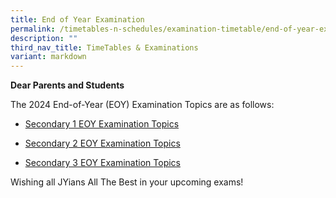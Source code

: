 ```yaml
---
title: End of Year Examination
permalink: /timetables-n-schedules/examination-timetable/end-of-year-examination/
description: ""
third_nav_title: TimeTables & Examinations
variant: markdown
---
```

<p><strong>Dear Parents and Students</strong></p>
<p>The 2024 End-of-Year (EOY) Examination Topics are as follows:</p>
<p></p>

* <p><a href="https://drive.google.com/drive/folders/1j9SCnLnGFqSiTzPECyT7Yi5H_H-Tis7x?usp=sharing">Secondary 1 EOY Examination Topics</a></p>
* <p><a href="https://drive.google.com/drive/folders/1l2usDqewEuNdG9ud5_63zqxJDIqy0AtG?usp=sharing">Secondary 2 EOY Examination Topics</a></p>
* <p><a href="https://drive.google.com/drive/folders/1UXGcWHTVRi2q-wExad7YK2oDWyXUTu11?usp=sharing">Secondary 3 EOY Examination Topics</a></p>

<p>Wishing all JYians All The Best in your upcoming exams!</p>